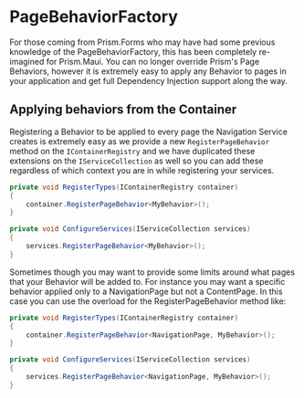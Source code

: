 # PageBehaviorFactory

For those coming from Prism.Forms who may have had some previous knowledge of the PageBehaviorFactory, this has been completely re-imagined for Prism.Maui. You can no longer override Prism's Page Behaviors, however it is extremely easy to apply any Behavior to pages in your application and get full Dependency Injection support along the way.

## Applying behaviors from the Container

Registering a Behavior to be applied to every page the Navigation Service creates is extremely easy as we provide a new `RegisterPageBehavior` method on the `IContainerRegistry` and we have duplicated these extensions on the `IServiceCollection` as well so you can add these regardless of which context you are in while registering your services.

```cs
private void RegisterTypes(IContainerRegistry container)
{
    container.RegisterPageBehavior<MyBehavior>();
}

private void ConfigureServices(IServiceCollection services)
{
    services.RegisterPageBehavior<MyBehavior>();
}
```

Sometimes though you may want to provide some limits around what pages that your Behavior will be added to. For instance you may want a specific behavior applied only to a NavigationPage but not a ContentPage. In this case you can use the overload for the RegisterPageBehavior method like:

```cs
private void RegisterTypes(IContainerRegistry container)
{
    container.RegisterPageBehavior<NavigationPage, MyBehavior>();
}

private void ConfigureServices(IServiceCollection services)
{
    services.RegisterPageBehavior<NavigationPage, MyBehavior>();
}
```